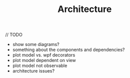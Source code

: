 ﻿---
layout: page
title: Architecture
---

// TODO

- show some diagrams?
- something about the components and dependencies?
- plot model vs. wpf decorators
- plot model dependent on view
- plot model not observable
- architecture issues?